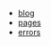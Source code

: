 - [blog](https://blackd-kesk.github.io/blog)
- [pages](https://black-desk.github.io/pages)
- [errors](https://black-desk.github.io/errors)
